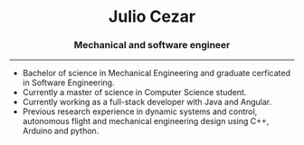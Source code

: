 <h1 align='center'> Julio Cezar </h1>

<h3 align='center'> Mechanical and software engineer </h3>

---

- Bachelor of science in Mechanical Engineering and graduate cerficated in Software Engineering.
- Currently a master of science in Computer Science student.
- Currently working as a full-stack developer with Java and Angular.
- Previous research experience in dynamic systems and control, autonomous flight and mechanical engineering design using C++, Arduino and python.
